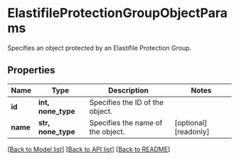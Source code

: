 # ElastifileProtectionGroupObjectParams

Specifies an object protected by an Elastifile Protection Group.

## Properties
Name | Type | Description | Notes
------------ | ------------- | ------------- | -------------
**id** | **int, none_type** | Specifies the ID of the object. | 
**name** | **str, none_type** | Specifies the name of the object. | [optional] [readonly] 

[[Back to Model list]](../README.md#documentation-for-models) [[Back to API list]](../README.md#documentation-for-api-endpoints) [[Back to README]](../README.md)


